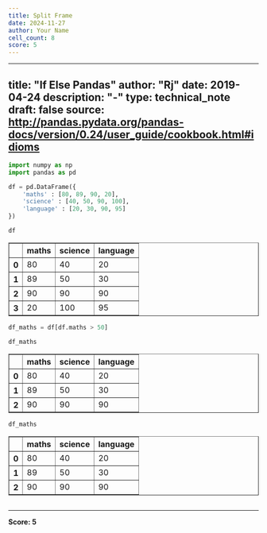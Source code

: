 ```yaml
---
title: Split Frame
date: 2024-11-27
author: Your Name
cell_count: 8
score: 5
---
```


---
title: "If Else Pandas"
author: "Rj"
date: 2019-04-24
description: "-"
type: technical_note
draft: false
source: http://pandas.pydata.org/pandas-docs/version/0.24/user_guide/cookbook.html#idioms
---

```python
import numpy as np
import pandas as pd
```


```python
df = pd.DataFrame({
    'maths' : [80, 89, 90, 20],
    'science' : [40, 50, 90, 100],
    'language' : [20, 30, 90, 95]
})
```


```python
df
```




<div>
<style scoped>
    .dataframe tbody tr th:only-of-type {
        vertical-align: middle;
    }

    .dataframe tbody tr th {
        vertical-align: top;
    }

    .dataframe thead th {
        text-align: right;
    }
</style>
<table border="1" class="dataframe">
  <thead>
    <tr style="text-align: right;">
      <th></th>
      <th>maths</th>
      <th>science</th>
      <th>language</th>
    </tr>
  </thead>
  <tbody>
    <tr>
      <th>0</th>
      <td>80</td>
      <td>40</td>
      <td>20</td>
    </tr>
    <tr>
      <th>1</th>
      <td>89</td>
      <td>50</td>
      <td>30</td>
    </tr>
    <tr>
      <th>2</th>
      <td>90</td>
      <td>90</td>
      <td>90</td>
    </tr>
    <tr>
      <th>3</th>
      <td>20</td>
      <td>100</td>
      <td>95</td>
    </tr>
  </tbody>
</table>
</div>




```python
df_maths = df[df.maths > 50]
```


```python
df_maths
```




<div>
<style scoped>
    .dataframe tbody tr th:only-of-type {
        vertical-align: middle;
    }

    .dataframe tbody tr th {
        vertical-align: top;
    }

    .dataframe thead th {
        text-align: right;
    }
</style>
<table border="1" class="dataframe">
  <thead>
    <tr style="text-align: right;">
      <th></th>
      <th>maths</th>
      <th>science</th>
      <th>language</th>
    </tr>
  </thead>
  <tbody>
    <tr>
      <th>0</th>
      <td>80</td>
      <td>40</td>
      <td>20</td>
    </tr>
    <tr>
      <th>1</th>
      <td>89</td>
      <td>50</td>
      <td>30</td>
    </tr>
    <tr>
      <th>2</th>
      <td>90</td>
      <td>90</td>
      <td>90</td>
    </tr>
  </tbody>
</table>
</div>




```python
df_maths
```




<div>
<style scoped>
    .dataframe tbody tr th:only-of-type {
        vertical-align: middle;
    }

    .dataframe tbody tr th {
        vertical-align: top;
    }

    .dataframe thead th {
        text-align: right;
    }
</style>
<table border="1" class="dataframe">
  <thead>
    <tr style="text-align: right;">
      <th></th>
      <th>maths</th>
      <th>science</th>
      <th>language</th>
    </tr>
  </thead>
  <tbody>
    <tr>
      <th>0</th>
      <td>80</td>
      <td>40</td>
      <td>20</td>
    </tr>
    <tr>
      <th>1</th>
      <td>89</td>
      <td>50</td>
      <td>30</td>
    </tr>
    <tr>
      <th>2</th>
      <td>90</td>
      <td>90</td>
      <td>90</td>
    </tr>
  </tbody>
</table>
</div>




```python

```


---
**Score: 5**